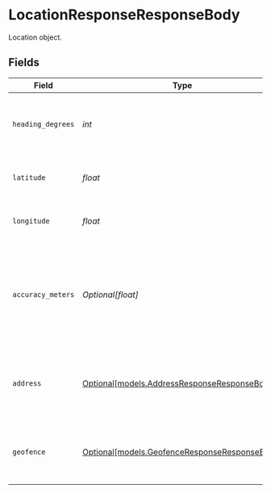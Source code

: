 # LocationResponseResponseBody

Location object.


## Fields

| Field                                                                                            | Type                                                                                             | Required                                                                                         | Description                                                                                      | Example                                                                                          |
| ------------------------------------------------------------------------------------------------ | ------------------------------------------------------------------------------------------------ | ------------------------------------------------------------------------------------------------ | ------------------------------------------------------------------------------------------------ | ------------------------------------------------------------------------------------------------ |
| `heading_degrees`                                                                                | *int*                                                                                            | :heavy_check_mark:                                                                               | Heading of the asset in degrees. May be 0 if the asset is not moving.                            | 120                                                                                              |
| `latitude`                                                                                       | *float*                                                                                          | :heavy_check_mark:                                                                               | Latitude of the location of the asset.                                                           | 37.7749                                                                                          |
| `longitude`                                                                                      | *float*                                                                                          | :heavy_check_mark:                                                                               | Longitude of the location of the asset.                                                          | 137.2719                                                                                         |
| `accuracy_meters`                                                                                | *Optional[float]*                                                                                | :heavy_minus_sign:                                                                               | Radial accuracy of gps location in meters. This will only return if strong GPS is not available. | 5.801                                                                                            |
| `address`                                                                                        | [Optional[models.AddressResponseResponseBody]](../models/addressresponseresponsebody.md)         | :heavy_minus_sign:                                                                               | Closest address that the GPS latitude and longitude match to.                                    |                                                                                                  |
| `geofence`                                                                                       | [Optional[models.GeofenceResponseResponseBody]](../models/geofenceresponseresponsebody.md)       | :heavy_minus_sign:                                                                               | Closest geofence based on 1000 meter radial search.                                              |                                                                                                  |